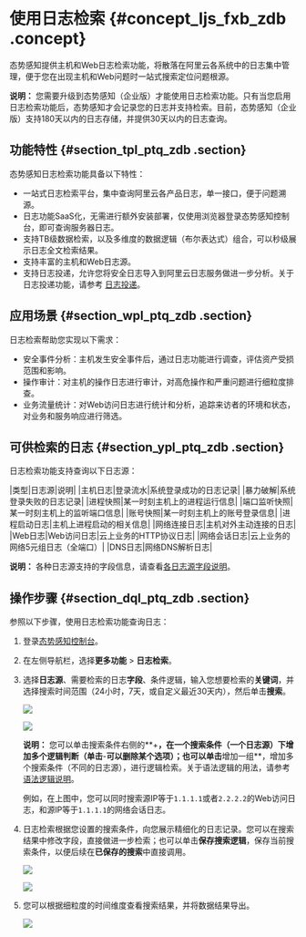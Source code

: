 # 使用日志检索 {#concept_ljs_fxb_zdb .concept}

态势感知提供主机和Web日志检索功能，将散落在阿里云各系统中的日志集中管理，便于您在出现主机和Web问题时一站式搜索定位问题根源。

**说明：** 您需要升级到态势感知（企业版）才能使用日志检索功能。只有当您启用日志检索功能后，态势感知才会记录您的日志并支持检索。目前，态势感知（企业版）支持180天以内的日志存储，并提供30天以内的日志查询。

## 功能特性 {#section_tpl_ptq_zdb .section}

态势感知日志检索功能具备以下特性：

-   一站式日志检索平台，集中查询阿里云各产品日志，单一接口，便于问题溯源。
-   日志功能SaaS化，无需进行额外安装部署，仅使用浏览器登录态势感知控制台，即可查询服务器日志。
-   支持TB级数据检索，以及多维度的数据逻辑（布尔表达式）组合，可以秒级展示日志全文检索结果。
-   支持丰富的主机和Web日志源。
-   支持日志投递，允许您将安全日志导入到阿里云日志服务做进一步分析。关于日志投递功能，请参考 [日志投递](cn.zh-CN/用户指南/日志检索/日志投递.md#)。

## 应用场景 {#section_wpl_ptq_zdb .section}

日志检索帮助您实现以下需求：

-   安全事件分析：主机发生安全事件后，通过日志功能进行调查，评估资产受损范围和影响。
-   操作审计：对主机的操作日志进行审计，对高危操作和严重问题进行细粒度排查。
-   业务流量统计：对Web访问日志进行统计和分析，追踪来访者的环境和状态，对业务和服务响应进行筛选。

## 可供检索的日志 {#section_ypl_ptq_zdb .section}

日志检索功能支持查询以下日志源：

|类型|日志源|说明|
|主机日志|登录流水|系统登录成功的日志记录|
|暴力破解|系统登录失败的日志记录|
|进程快照|某一时刻主机上的进程运行信息|
|端口监听快照|某一时刻主机上的监听端口信息|
|账号快照|某一时刻主机上的账号登录信息|
|进程启动日志|主机上进程启动的相关信息|
|网络连接日志|主机对外主动连接的日志|
|Web日志|Web访问日志|云上业务的HTTP协议日志|
|网络会话日志|云上业务的网络5元组日志（全端口）|
|DNS日志|网络DNS解析日志|

**说明：** 各种日志源支持的字段信息，请查看[各日志源字段说明](cn.zh-CN/用户指南/日志检索/各日志源字段说明.md#)。

## 操作步骤 {#section_dql_ptq_zdb .section}

参照以下步骤，使用日志检索功能查询日志：

1.  登录[态势感知控制台](https://yundun.console.aliyun.com/?p=sas)。
2.  在左侧导航栏，选择**更多功能** \> **日志检索**。
3.  选择**日志源**、需要检索的日志**字段**、条件逻辑，输入您想要检索的**关键词**，并选择搜索时间范围（24小时，7天，或自定义最近30天内），然后单击**搜索**。

    ![](http://static-aliyun-doc.oss-cn-hangzhou.aliyuncs.com/assets/img/13644/5198_zh-CN.png)

    ![](http://static-aliyun-doc.oss-cn-hangzhou.aliyuncs.com/assets/img/13644/5199_zh-CN.png)

    **说明：** 您可以单击搜索条件右侧的**+**，在一个搜索条件（一个日志源）下增加多个逻辑判断（单击**-**可以删除某个选项）；也可以单击**增加一组**，增加多个搜索条件（不同的日志源），进行逻辑检索。关于语法逻辑的用法，请参考[语法逻辑说明](cn.zh-CN/用户指南/日志检索/语法逻辑说明.md#)。

    例如，在上图中，您可以同时搜索源IP等于`1.1.1.1`或者`2.2.2.2`的Web访问日志，和源IP等于`1.1.1.1`的网络会话日志。

4.  日志检索根据您设置的搜索条件，向您展示精细化的日志记录。您可以在搜索结果中修改字段，直接做进一步检索；也可以单击**保存搜索逻辑**，保存当前搜索条件，以便后续在**已保存的搜索**中直接调用。

    ![](http://static-aliyun-doc.oss-cn-hangzhou.aliyuncs.com/assets/img/13644/5200_zh-CN.png)

    ![](http://static-aliyun-doc.oss-cn-hangzhou.aliyuncs.com/assets/img/13644/5201_zh-CN.png)

5.  您可以根据细粒度的时间维度查看搜索结果，并将数据结果导出。

    ![](http://static-aliyun-doc.oss-cn-hangzhou.aliyuncs.com/assets/img/13644/5202_zh-CN.png)


